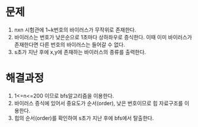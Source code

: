 # 문제
1. nxn 시험관에 1~k번호의 바이러스가 무작위로 존재한다.
2. 바이러스는 번호가 낮은순으로 1초마다 상하좌우로 증식한다. 
   이때 이미 바이러스가 존재한다면 다른 번호의 바이러스는 들어갈 수 없다.
3. s초가 지난 후에 x,y에 존재하는 바이러스의 종류를 출력한다.

# 해결과정
1. 1<=n<=200 이므로 bfs알고리즘을 이용한다.
2. 바이러스 증식에 있어서 중요도가 순서(order), 낮은 번호이므로
   힙 자료구조를 이용한다.
3. 힙의 순서(order)를 확인하여 s초가 지난 후에 bfs에서 탈출한다.
